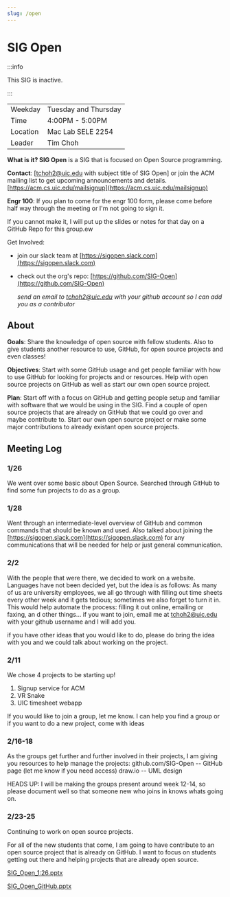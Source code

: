 ```yaml
---
slug: /open
---
```


# SIG Open

:::info

This SIG is inactive.

:::

|          |                      |
| -------- | -------------------- |
| Weekday  | Tuesday and Thursday |
| Time     | 4:00PM - 5:00PM      |
| Location | Mac Lab SELE 2254    |
| Leader   | Tim Choh             |

**What is it? SIG Open** is a SIG that is focused on Open Source programming.

**Contact**: \[[tchoh2@uic.edu](mailto:tchoh2@uic.edu) with subject title of SIG Open\] or join the ACM mailing list to get upcoming announcements and details. [https://acm.cs.uic.edu/mailsignup](https://acm.cs.uic.edu/mailsignup)

**Engr 100**: If you plan to come for the engr 100 form, please come before half way through the meeting or I'm not going to sign it.

If you cannot make it, I will put up the slides or notes for that day on a GitHub Repo for this group.ew

Get Involved:

- join our slack team at [https://sigopen.slack.com](https://sigopen.slack.com)
- check out the org's repo: [https://github.com/SIG-Open](https://github.com/SIG-Open)

  _send an email to tchoh2@uic.edu with your github account so I can add you as a contributor_

## About

**Goals**: Share the knowledge of open source with fellow students. Also to give students another resource to use, GitHub, for open source projects and even classes!

**Objectives**: Start with some GitHub usage and get people familiar with how to use GitHub for looking for projects and or resources. Help with open source projects on GitHub as well as start our own open source project.

**Plan**: Start off with a focus on GitHub and getting people setup and familiar with software that we would be using in the SIG. Find a couple of open source projects that are already on GitHub that we could go over and maybe contribute to. Start our own open source project or make some major contributions to already existant open source projects.

## Meeting Log

### 1/26

We went over some basic about Open Source. Searched through GitHub to find some fun projects to do as a group.

### 1/28

Went through an intermediate-level overview of GitHub and common commands that should be known and used. Also talked about joining the [https://sigopen.slack.com](https://sigopen.slack.com) for any communications that will be needed for help or just general communication.

### 2/2

With the people that were there, we decided to work on a website. Languages have not been decided yet, but the idea is as follows: As many of us are university employees, we all go through with filling out time sheets every other week and it gets tedious; sometimes we also forget to turn it in. This would help automate the process: filling it out online, emailing or faxing, an d other things... if you want to join, email me at tchoh2@uic.edu with your github username and I will add you.

if you have other ideas that you would like to do, please do bring the idea with you and we could talk about working on the project.

### 2/11

We chose 4 projects to be starting up!

1. Signup service for ACM
2. VR Snake
3. UIC timesheet webapp

If you would like to join a group, let me know. I can help you find a group or if you want to do a new project, come with ideas

### 2/16-18

As the groups get further and further involved in their projects, I am giving you resources to help manage the projects: github.com/SIG-Open -- GitHub page (let me know if you need access)
draw.io -- UML design

HEADS UP: I will be making the groups present around week 12-14, so please document well so that someone new who joins in knows whats going on.

### 2/23-25

Continuing to work on open source projects.

For all of the new students that come, I am going to have contribute to an open source project that is already on GitHub. I want to focus on students getting out there and helping projects that are already open source.

[SIG_Open_1:26.pptx](/media/sigopen/SIG_Open_1_26.pptx)

[SIG_Open_GitHub.pptx](/media/sigopen/SIG_Open_GitHub.pptx)
